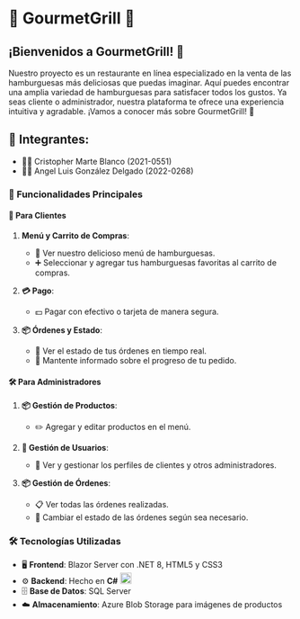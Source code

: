 
# 🍔 GourmetGrill 🍔

## ¡Bienvenidos a **GourmetGrill**! 🌟
Nuestro proyecto es un restaurante en línea especializado en la venta de las hamburguesas más deliciosas que puedas imaginar. Aquí puedes encontrar una amplia variedad de hamburguesas para satisfacer todos los gustos. Ya seas cliente o administrador, nuestra plataforma te ofrece una experiencia intuitiva y agradable. ¡Vamos a conocer más sobre GourmetGrill! 🚀

## 👥 Integrantes:
- 👨‍💻 Cristopher Marte Blanco (2021-0551)
- 👨‍💻 Angel Luis González Delgado (2022-0268)

### 🌟 Funcionalidades Principales

#### 🛒 Para Clientes 
1. **Menú y Carrito de Compras**:
   - 🍔 Ver nuestro delicioso menú de hamburguesas.
   - ➕ Seleccionar y agregar tus hamburguesas favoritas al carrito de compras.

2. **💳 Pago**:
   - 💵 Pagar con efectivo o tarjeta de manera segura.

3. **📦 Órdenes y Estado**:
   - 👀 Ver el estado de tus órdenes en tiempo real.
   - 🔄 Mantente informado sobre el progreso de tu pedido.

#### 🛠️ Para Administradores
1. **📦 Gestión de Productos**:
   - ✏️ Agregar y editar productos en el menú.
   
2. **👥 Gestión de Usuarios**:
   - 👤 Ver y gestionar los perfiles de clientes y otros administradores.
   
3. **📦 Gestión de Órdenes**:
   - 📋 Ver todas las órdenes realizadas.
   - 🔄 Cambiar el estado de las órdenes según sea necesario.

### 🛠️ Tecnologías Utilizadas 
- 🖥️ **Frontend**: Blazor Server con .NET 8, HTML5 y CSS3
- ⚙️ **Backend**: Hecho en **C#** <img src="https://upload.wikimedia.org/wikipedia/commons/4/4f/Csharp_Logo.png" alt="Logo de C#" width="20" height="20">
- 🗄️ **Base de Datos**: SQL Server
- ☁️ **Almacenamiento**: Azure Blob Storage para imágenes de productos


